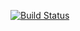[![Build Status](https://travis-ci.org/nick2il/vue-spa.svg?branch=master)](https://travis-ci.org/nick2il/vue-spa)
